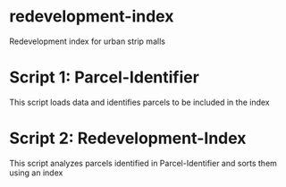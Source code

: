 # redevelopment-index
Redevelopment index for urban strip malls

# Script 1: Parcel-Identifier
This script loads data and identifies parcels to be included in the index

# Script 2: Redevelopment-Index
This script analyzes parcels identified in Parcel-Identifier and sorts them using an index